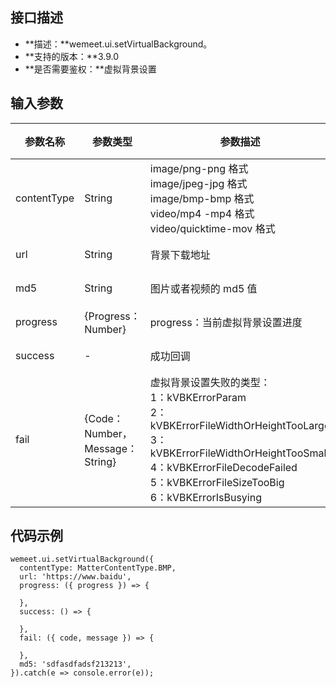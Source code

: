 ## 接口描述
- **描述：**wemeet.ui.setVirtualBackground。
- **支持的版本：**3.9.0
- **是否需要鉴权：**虚拟背景设置



## 输入参数

| 参数名称 | 参数类型 | 参数描述 | 可选 |
| --- | --- | --- | --- |
| contentType | String | image/png-png 格式 <br>image/jpeg-jpg 格式 <br>image/bmp-bmp 格式 <br>   video/mp4 -mp4 格式<br> video/quicktime-mov 格式 | 必填 |
|  url | String | 背景下载地址 | 必填 |
| md5 | String | 图片或者视频的 md5 值 | 必填 |
| progress | {Progress：Number} | progress：当前虚拟背景设置进度 | 必填 |
| success |- | 成功回调 | 必填 |
| fail | {Code：Number，Message：String} | 虚拟背景设置失败的类型： <br>1：kVBKErrorParam<br> 2：kVBKErrorFileWidthOrHeightTooLarge<br> 3：kVBKErrorFileWidthOrHeightTooSmall<br> 4：kVBKErrorFileDecodeFailed<br> 5：kVBKErrorFileSizeTooBig<br> 6：kVBKErrorIsBusying | 必填 |

## 代码示例
```plaintext
wemeet.ui.setVirtualBackground({
  contentType: MatterContentType.BMP,
  url: 'https://www.baidu',
  progress: ({ progress }) => {
    
  },
  success: () => {
    
  },
  fail: ({ code, message }) => {
    
  },
  md5: 'sdfasdfadsf213213',
}).catch(e => console.error(e));
```
